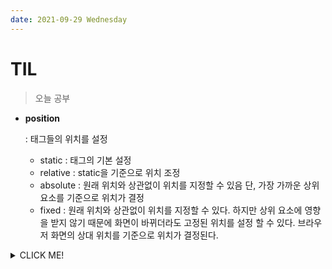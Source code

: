 ```yaml
---
date: 2021-09-29 Wednesday
---
```


# TIL

> 오늘 공부

 - **position** 

   : 태그들의 위치를 설정
   - static : 태그의 기본 설정
   - relative : static을 기준으로 위치 조정
   - absolute :  원래 위치와 상관없이 위치를 지정할 수 있음
                 단, 가장 가까운 상위 요소를 기준으로 위치가 결정
   - fixed : 원래 위치와 상관없이 위치를 지정할 수 있다. 하지만 상위 요소에 영향을 받지 않기 때문에 화면이 바뀌더라도 고정된 위치를 설정 할 수 있다. 브라우저 화면의 상대 위치를 기준으로 위치가 결정된다.
  







<details>
<summary>CLICK ME!</summary>  

- https://soharu.tistory.com/3

</detials>  


 